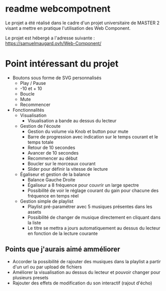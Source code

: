 # readme webcompotnent

Le projet a été réalisé dans le cadre d'un projet universitaire de MASTER 2 visant a mettre en pratique l'utilisation des Web Component.

Le projet est hébergé a l'adresse suivante : https://samuelmaugard.ovh/Web-Component/

# Point intéressant du projet

- Boutons sous forme de SVG personnalisés
    - Play / Pause
    - -10 et + 10
    - Boucle
    - Mute
    - Recommencer
- Fonctionnalités
    - Visualisation
        - Visualisation a bande au dessus du lecteur
    - Gestion de l'écoute
        - Gestion du volume via Knob et button pour mute
        - Barre de progression avec indication sur le temps courant et le temps totale
        - Retour de 10 secondes
        - Avancer de 10 secondes
        - Recommencer au début
        - Boucler sur le morceaux courant
        - Slider pour définir la vitesse de lecture
    - Égaliseur et gestion de la balance
        - Balance Gauche Droite
        - Égaliseur a 8 fréquence pour couvrir un large spectre
        - Possibilité de voir le réglage courant du gain pour chacune des fréquence en temps réel
    - Gestion simple de playlist
        - Playlist pré-paramétrer avec 5 musiques présentes dans les assets
        - Possibilité de changer de musique directement en cliquant dans la liste
        - Le titre se mettra a jours automatiquement au dessus du lecteur en fonction de la lecture courante

## Points que j'aurais aimé amméliorer

- Accorder la possibilité de rajouter des musiques dans la playlist a partir d'un url ou par upload de fichiers
- Améliorer la visualisation au dessus du lecteur et pouvoir changer pour plusieurs presets
- Rajouter des effets de modification du son interactif (rajout d'écho)